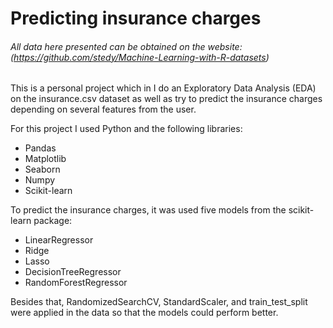 Predicting insurance charges
===============
###### _All data here presented can be obtained on the website:_ (https://github.com/stedy/Machine-Learning-with-R-datasets)

This is a personal project which in I do an Exploratory Data Analysis (EDA) on the insurance.csv dataset as well as try to predict the insurance charges depending on several features from the user.

For this project I used Python and the following libraries:
- Pandas
- Matplotlib
- Seaborn
- Numpy
- Scikit-learn

To predict the insurance charges, it was used five models from the scikit-learn package:

- LinearRegressor
- Ridge
- Lasso
- DecisionTreeRegressor
- RandomForestRegressor

Besides that, RandomizedSearchCV, StandardScaler, and train_test_split were applied in the data so that the models could perform better.
